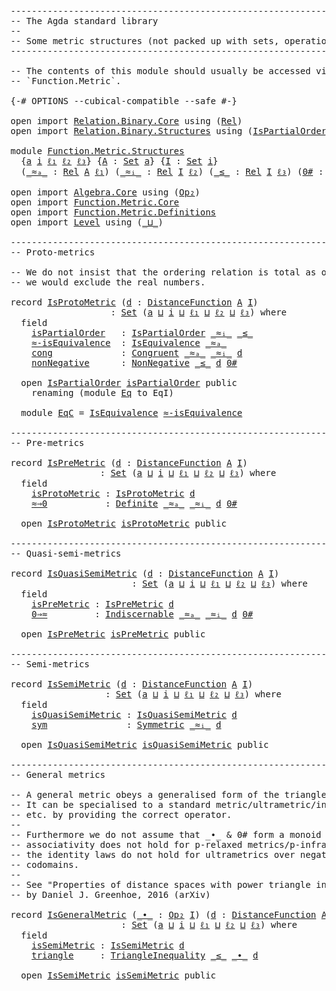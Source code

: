 <pre class="Agda"><a id="1" class="Comment">------------------------------------------------------------------------</a>
<a id="74" class="Comment">-- The Agda standard library</a>
<a id="103" class="Comment">--</a>
<a id="106" class="Comment">-- Some metric structures (not packed up with sets, operations, etc.)</a>
<a id="176" class="Comment">------------------------------------------------------------------------</a>

<a id="250" class="Comment">-- The contents of this module should usually be accessed via</a>
<a id="312" class="Comment">-- `Function.Metric`.</a>

<a id="335" class="Symbol">{-#</a> <a id="339" class="Keyword">OPTIONS</a> <a id="347" class="Pragma">--cubical-compatible</a> <a id="368" class="Pragma">--safe</a> <a id="375" class="Symbol">#-}</a>

<a id="380" class="Keyword">open</a> <a id="385" class="Keyword">import</a> <a id="392" href="Relation.Binary.Core.html" class="Module">Relation.Binary.Core</a> <a id="413" class="Keyword">using</a> <a id="419" class="Symbol">(</a><a id="420" href="Relation.Binary.Core.html#896" class="Function">Rel</a><a id="423" class="Symbol">)</a>
<a id="425" class="Keyword">open</a> <a id="430" class="Keyword">import</a> <a id="437" href="Relation.Binary.Structures.html" class="Module">Relation.Binary.Structures</a> <a id="464" class="Keyword">using</a> <a id="470" class="Symbol">(</a><a id="471" href="Relation.Binary.Structures.html#3964" class="Record">IsPartialOrder</a><a id="485" class="Symbol">;</a> <a id="487" href="Relation.Binary.Structures.html#1550" class="Record">IsEquivalence</a><a id="500" class="Symbol">)</a>

<a id="503" class="Keyword">module</a> <a id="510" href="Function.Metric.Structures.html" class="Module">Function.Metric.Structures</a>
  <a id="539" class="Symbol">{</a><a id="540" href="Function.Metric.Structures.html#540" class="Bound">a</a> <a id="542" href="Function.Metric.Structures.html#542" class="Bound">i</a> <a id="544" href="Function.Metric.Structures.html#544" class="Bound">ℓ₁</a> <a id="547" href="Function.Metric.Structures.html#547" class="Bound">ℓ₂</a> <a id="550" href="Function.Metric.Structures.html#550" class="Bound">ℓ₃</a><a id="552" class="Symbol">}</a> <a id="554" class="Symbol">{</a><a id="555" href="Function.Metric.Structures.html#555" class="Bound">A</a> <a id="557" class="Symbol">:</a> <a id="559" href="Agda.Primitive.html#388" class="Primitive">Set</a> <a id="563" href="Function.Metric.Structures.html#540" class="Bound">a</a><a id="564" class="Symbol">}</a> <a id="566" class="Symbol">{</a><a id="567" href="Function.Metric.Structures.html#567" class="Bound">I</a> <a id="569" class="Symbol">:</a> <a id="571" href="Agda.Primitive.html#388" class="Primitive">Set</a> <a id="575" href="Function.Metric.Structures.html#542" class="Bound">i</a><a id="576" class="Symbol">}</a>
  <a id="580" class="Symbol">(</a><a id="581" href="Function.Metric.Structures.html#581" class="Bound Operator">_≈ₐ_</a> <a id="586" class="Symbol">:</a> <a id="588" href="Relation.Binary.Core.html#896" class="Function">Rel</a> <a id="592" href="Function.Metric.Structures.html#555" class="Bound">A</a> <a id="594" href="Function.Metric.Structures.html#544" class="Bound">ℓ₁</a><a id="596" class="Symbol">)</a> <a id="598" class="Symbol">(</a><a id="599" href="Function.Metric.Structures.html#599" class="Bound Operator">_≈ᵢ_</a> <a id="604" class="Symbol">:</a> <a id="606" href="Relation.Binary.Core.html#896" class="Function">Rel</a> <a id="610" href="Function.Metric.Structures.html#567" class="Bound">I</a> <a id="612" href="Function.Metric.Structures.html#547" class="Bound">ℓ₂</a><a id="614" class="Symbol">)</a> <a id="616" class="Symbol">(</a><a id="617" href="Function.Metric.Structures.html#617" class="Bound Operator">_≤_</a> <a id="621" class="Symbol">:</a> <a id="623" href="Relation.Binary.Core.html#896" class="Function">Rel</a> <a id="627" href="Function.Metric.Structures.html#567" class="Bound">I</a> <a id="629" href="Function.Metric.Structures.html#550" class="Bound">ℓ₃</a><a id="631" class="Symbol">)</a> <a id="633" class="Symbol">(</a><a id="634" href="Function.Metric.Structures.html#634" class="Bound">0#</a> <a id="637" class="Symbol">:</a> <a id="639" href="Function.Metric.Structures.html#567" class="Bound">I</a><a id="640" class="Symbol">)</a> <a id="642" class="Keyword">where</a>

<a id="649" class="Keyword">open</a> <a id="654" class="Keyword">import</a> <a id="661" href="Algebra.Core.html" class="Module">Algebra.Core</a> <a id="674" class="Keyword">using</a> <a id="680" class="Symbol">(</a><a id="681" href="Algebra.Core.html#527" class="Function">Op₂</a><a id="684" class="Symbol">)</a>
<a id="686" class="Keyword">open</a> <a id="691" class="Keyword">import</a> <a id="698" href="Function.Metric.Core.html" class="Module">Function.Metric.Core</a>
<a id="719" class="Keyword">open</a> <a id="724" class="Keyword">import</a> <a id="731" href="Function.Metric.Definitions.html" class="Module">Function.Metric.Definitions</a>
<a id="759" class="Keyword">open</a> <a id="764" class="Keyword">import</a> <a id="771" href="Level.html" class="Module">Level</a> <a id="777" class="Keyword">using</a> <a id="783" class="Symbol">(</a><a id="784" href="Agda.Primitive.html#961" class="Primitive Operator">_⊔_</a><a id="787" class="Symbol">)</a>

<a id="790" class="Comment">------------------------------------------------------------------------</a>
<a id="863" class="Comment">-- Proto-metrics</a>

<a id="881" class="Comment">-- We do not insist that the ordering relation is total as otherwise</a>
<a id="950" class="Comment">-- we would exclude the real numbers.</a>

<a id="989" class="Keyword">record</a> <a id="IsProtoMetric"></a><a id="996" href="Function.Metric.Structures.html#996" class="Record">IsProtoMetric</a> <a id="1010" class="Symbol">(</a><a id="1011" href="Function.Metric.Structures.html#1011" class="Bound">d</a> <a id="1013" class="Symbol">:</a> <a id="1015" href="Function.Metric.Core.html#451" class="Function">DistanceFunction</a> <a id="1032" href="Function.Metric.Structures.html#555" class="Bound">A</a> <a id="1034" href="Function.Metric.Structures.html#567" class="Bound">I</a><a id="1035" class="Symbol">)</a>
                   <a id="1056" class="Symbol">:</a> <a id="1058" href="Agda.Primitive.html#388" class="Primitive">Set</a> <a id="1062" class="Symbol">(</a><a id="1063" href="Function.Metric.Structures.html#540" class="Bound">a</a> <a id="1065" href="Agda.Primitive.html#961" class="Primitive Operator">⊔</a> <a id="1067" href="Function.Metric.Structures.html#542" class="Bound">i</a> <a id="1069" href="Agda.Primitive.html#961" class="Primitive Operator">⊔</a> <a id="1071" href="Function.Metric.Structures.html#544" class="Bound">ℓ₁</a> <a id="1074" href="Agda.Primitive.html#961" class="Primitive Operator">⊔</a> <a id="1076" href="Function.Metric.Structures.html#547" class="Bound">ℓ₂</a> <a id="1079" href="Agda.Primitive.html#961" class="Primitive Operator">⊔</a> <a id="1081" href="Function.Metric.Structures.html#550" class="Bound">ℓ₃</a><a id="1083" class="Symbol">)</a> <a id="1085" class="Keyword">where</a>
  <a id="1093" class="Keyword">field</a>
    <a id="IsProtoMetric.isPartialOrder"></a><a id="1103" href="Function.Metric.Structures.html#1103" class="Field">isPartialOrder</a>   <a id="1120" class="Symbol">:</a> <a id="1122" href="Relation.Binary.Structures.html#3964" class="Record">IsPartialOrder</a> <a id="1137" href="Function.Metric.Structures.html#599" class="Bound Operator">_≈ᵢ_</a> <a id="1142" href="Function.Metric.Structures.html#617" class="Bound Operator">_≤_</a>
    <a id="IsProtoMetric.≈-isEquivalence"></a><a id="1150" href="Function.Metric.Structures.html#1150" class="Field">≈-isEquivalence</a>  <a id="1167" class="Symbol">:</a> <a id="1169" href="Relation.Binary.Structures.html#1550" class="Record">IsEquivalence</a> <a id="1183" href="Function.Metric.Structures.html#581" class="Bound Operator">_≈ₐ_</a>
    <a id="IsProtoMetric.cong"></a><a id="1192" href="Function.Metric.Structures.html#1192" class="Field">cong</a>             <a id="1209" class="Symbol">:</a> <a id="1211" href="Function.Metric.Definitions.html#834" class="Function">Congruent</a> <a id="1221" href="Function.Metric.Structures.html#581" class="Bound Operator">_≈ₐ_</a> <a id="1226" href="Function.Metric.Structures.html#599" class="Bound Operator">_≈ᵢ_</a> <a id="1231" href="Function.Metric.Structures.html#1011" class="Bound">d</a>
    <a id="IsProtoMetric.nonNegative"></a><a id="1237" href="Function.Metric.Structures.html#1237" class="Field">nonNegative</a>      <a id="1254" class="Symbol">:</a> <a id="1256" href="Function.Metric.Definitions.html#1212" class="Function">NonNegative</a> <a id="1268" href="Function.Metric.Structures.html#617" class="Bound Operator">_≤_</a> <a id="1272" href="Function.Metric.Structures.html#1011" class="Bound">d</a> <a id="1274" href="Function.Metric.Structures.html#634" class="Bound">0#</a>

  <a id="1280" class="Keyword">open</a> <a id="1285" href="Relation.Binary.Structures.html#3964" class="Module">IsPartialOrder</a> <a id="1300" href="Function.Metric.Structures.html#1103" class="Field">isPartialOrder</a> <a id="1315" class="Keyword">public</a>
    <a id="1326" class="Keyword">renaming</a> <a id="1335" class="Symbol">(</a><a id="1336" class="Keyword">module</a> <a id="1343" href="Relation.Binary.Structures.html#2430" class="Module">Eq</a> <a id="1346" class="Symbol">to</a> <a id="1349" class="Module">EqI</a><a id="1352" class="Symbol">)</a>

  <a id="1357" class="Keyword">module</a> <a id="IsProtoMetric.EqC"></a><a id="1364" href="Function.Metric.Structures.html#1364" class="Module">EqC</a> <a id="1368" class="Symbol">=</a> <a id="1370" href="Relation.Binary.Structures.html#1550" class="Module">IsEquivalence</a> <a id="1384" href="Function.Metric.Structures.html#1150" class="Field">≈-isEquivalence</a>

<a id="1401" class="Comment">------------------------------------------------------------------------</a>
<a id="1474" class="Comment">-- Pre-metrics</a>

<a id="1490" class="Keyword">record</a> <a id="IsPreMetric"></a><a id="1497" href="Function.Metric.Structures.html#1497" class="Record">IsPreMetric</a> <a id="1509" class="Symbol">(</a><a id="1510" href="Function.Metric.Structures.html#1510" class="Bound">d</a> <a id="1512" class="Symbol">:</a> <a id="1514" href="Function.Metric.Core.html#451" class="Function">DistanceFunction</a> <a id="1531" href="Function.Metric.Structures.html#555" class="Bound">A</a> <a id="1533" href="Function.Metric.Structures.html#567" class="Bound">I</a><a id="1534" class="Symbol">)</a>
                 <a id="1553" class="Symbol">:</a> <a id="1555" href="Agda.Primitive.html#388" class="Primitive">Set</a> <a id="1559" class="Symbol">(</a><a id="1560" href="Function.Metric.Structures.html#540" class="Bound">a</a> <a id="1562" href="Agda.Primitive.html#961" class="Primitive Operator">⊔</a> <a id="1564" href="Function.Metric.Structures.html#542" class="Bound">i</a> <a id="1566" href="Agda.Primitive.html#961" class="Primitive Operator">⊔</a> <a id="1568" href="Function.Metric.Structures.html#544" class="Bound">ℓ₁</a> <a id="1571" href="Agda.Primitive.html#961" class="Primitive Operator">⊔</a> <a id="1573" href="Function.Metric.Structures.html#547" class="Bound">ℓ₂</a> <a id="1576" href="Agda.Primitive.html#961" class="Primitive Operator">⊔</a> <a id="1578" href="Function.Metric.Structures.html#550" class="Bound">ℓ₃</a><a id="1580" class="Symbol">)</a> <a id="1582" class="Keyword">where</a>
  <a id="1590" class="Keyword">field</a>
    <a id="IsPreMetric.isProtoMetric"></a><a id="1600" href="Function.Metric.Structures.html#1600" class="Field">isProtoMetric</a> <a id="1614" class="Symbol">:</a> <a id="1616" href="Function.Metric.Structures.html#996" class="Record">IsProtoMetric</a> <a id="1630" href="Function.Metric.Structures.html#1510" class="Bound">d</a>
    <a id="IsPreMetric.≈⇒0"></a><a id="1636" href="Function.Metric.Structures.html#1636" class="Field">≈⇒0</a>           <a id="1650" class="Symbol">:</a> <a id="1652" href="Function.Metric.Definitions.html#1088" class="Function">Definite</a> <a id="1661" href="Function.Metric.Structures.html#581" class="Bound Operator">_≈ₐ_</a> <a id="1666" href="Function.Metric.Structures.html#599" class="Bound Operator">_≈ᵢ_</a> <a id="1671" href="Function.Metric.Structures.html#1510" class="Bound">d</a> <a id="1673" href="Function.Metric.Structures.html#634" class="Bound">0#</a>

  <a id="1679" class="Keyword">open</a> <a id="1684" href="Function.Metric.Structures.html#996" class="Module">IsProtoMetric</a> <a id="1698" href="Function.Metric.Structures.html#1600" class="Field">isProtoMetric</a> <a id="1712" class="Keyword">public</a>

<a id="1720" class="Comment">------------------------------------------------------------------------</a>
<a id="1793" class="Comment">-- Quasi-semi-metrics</a>

<a id="1816" class="Keyword">record</a> <a id="IsQuasiSemiMetric"></a><a id="1823" href="Function.Metric.Structures.html#1823" class="Record">IsQuasiSemiMetric</a> <a id="1841" class="Symbol">(</a><a id="1842" href="Function.Metric.Structures.html#1842" class="Bound">d</a> <a id="1844" class="Symbol">:</a> <a id="1846" href="Function.Metric.Core.html#451" class="Function">DistanceFunction</a> <a id="1863" href="Function.Metric.Structures.html#555" class="Bound">A</a> <a id="1865" href="Function.Metric.Structures.html#567" class="Bound">I</a><a id="1866" class="Symbol">)</a>
                       <a id="1891" class="Symbol">:</a> <a id="1893" href="Agda.Primitive.html#388" class="Primitive">Set</a> <a id="1897" class="Symbol">(</a><a id="1898" href="Function.Metric.Structures.html#540" class="Bound">a</a> <a id="1900" href="Agda.Primitive.html#961" class="Primitive Operator">⊔</a> <a id="1902" href="Function.Metric.Structures.html#542" class="Bound">i</a> <a id="1904" href="Agda.Primitive.html#961" class="Primitive Operator">⊔</a> <a id="1906" href="Function.Metric.Structures.html#544" class="Bound">ℓ₁</a> <a id="1909" href="Agda.Primitive.html#961" class="Primitive Operator">⊔</a> <a id="1911" href="Function.Metric.Structures.html#547" class="Bound">ℓ₂</a> <a id="1914" href="Agda.Primitive.html#961" class="Primitive Operator">⊔</a> <a id="1916" href="Function.Metric.Structures.html#550" class="Bound">ℓ₃</a><a id="1918" class="Symbol">)</a> <a id="1920" class="Keyword">where</a>
  <a id="1928" class="Keyword">field</a>
    <a id="IsQuasiSemiMetric.isPreMetric"></a><a id="1938" href="Function.Metric.Structures.html#1938" class="Field">isPreMetric</a> <a id="1950" class="Symbol">:</a> <a id="1952" href="Function.Metric.Structures.html#1497" class="Record">IsPreMetric</a> <a id="1964" href="Function.Metric.Structures.html#1842" class="Bound">d</a>
    <a id="IsQuasiSemiMetric.0⇒≈"></a><a id="1970" href="Function.Metric.Structures.html#1970" class="Field">0⇒≈</a>         <a id="1982" class="Symbol">:</a> <a id="1984" href="Function.Metric.Definitions.html#954" class="Function">Indiscernable</a> <a id="1998" href="Function.Metric.Structures.html#581" class="Bound Operator">_≈ₐ_</a> <a id="2003" href="Function.Metric.Structures.html#599" class="Bound Operator">_≈ᵢ_</a> <a id="2008" href="Function.Metric.Structures.html#1842" class="Bound">d</a> <a id="2010" href="Function.Metric.Structures.html#634" class="Bound">0#</a>

  <a id="2016" class="Keyword">open</a> <a id="2021" href="Function.Metric.Structures.html#1497" class="Module">IsPreMetric</a> <a id="2033" href="Function.Metric.Structures.html#1938" class="Field">isPreMetric</a> <a id="2045" class="Keyword">public</a>

<a id="2053" class="Comment">------------------------------------------------------------------------</a>
<a id="2126" class="Comment">-- Semi-metrics</a>

<a id="2143" class="Keyword">record</a> <a id="IsSemiMetric"></a><a id="2150" href="Function.Metric.Structures.html#2150" class="Record">IsSemiMetric</a> <a id="2163" class="Symbol">(</a><a id="2164" href="Function.Metric.Structures.html#2164" class="Bound">d</a> <a id="2166" class="Symbol">:</a> <a id="2168" href="Function.Metric.Core.html#451" class="Function">DistanceFunction</a> <a id="2185" href="Function.Metric.Structures.html#555" class="Bound">A</a> <a id="2187" href="Function.Metric.Structures.html#567" class="Bound">I</a><a id="2188" class="Symbol">)</a>
                  <a id="2208" class="Symbol">:</a> <a id="2210" href="Agda.Primitive.html#388" class="Primitive">Set</a> <a id="2214" class="Symbol">(</a><a id="2215" href="Function.Metric.Structures.html#540" class="Bound">a</a> <a id="2217" href="Agda.Primitive.html#961" class="Primitive Operator">⊔</a> <a id="2219" href="Function.Metric.Structures.html#542" class="Bound">i</a> <a id="2221" href="Agda.Primitive.html#961" class="Primitive Operator">⊔</a> <a id="2223" href="Function.Metric.Structures.html#544" class="Bound">ℓ₁</a> <a id="2226" href="Agda.Primitive.html#961" class="Primitive Operator">⊔</a> <a id="2228" href="Function.Metric.Structures.html#547" class="Bound">ℓ₂</a> <a id="2231" href="Agda.Primitive.html#961" class="Primitive Operator">⊔</a> <a id="2233" href="Function.Metric.Structures.html#550" class="Bound">ℓ₃</a><a id="2235" class="Symbol">)</a> <a id="2237" class="Keyword">where</a>
  <a id="2245" class="Keyword">field</a>
    <a id="IsSemiMetric.isQuasiSemiMetric"></a><a id="2255" href="Function.Metric.Structures.html#2255" class="Field">isQuasiSemiMetric</a> <a id="2273" class="Symbol">:</a> <a id="2275" href="Function.Metric.Structures.html#1823" class="Record">IsQuasiSemiMetric</a> <a id="2293" href="Function.Metric.Structures.html#2164" class="Bound">d</a>
    <a id="IsSemiMetric.sym"></a><a id="2299" href="Function.Metric.Structures.html#2299" class="Field">sym</a>               <a id="2317" class="Symbol">:</a> <a id="2319" href="Function.Metric.Definitions.html#1315" class="Function">Symmetric</a> <a id="2329" href="Function.Metric.Structures.html#599" class="Bound Operator">_≈ᵢ_</a> <a id="2334" href="Function.Metric.Structures.html#2164" class="Bound">d</a>

  <a id="2339" class="Keyword">open</a> <a id="2344" href="Function.Metric.Structures.html#1823" class="Module">IsQuasiSemiMetric</a> <a id="2362" href="Function.Metric.Structures.html#2255" class="Field">isQuasiSemiMetric</a> <a id="2380" class="Keyword">public</a>

<a id="2388" class="Comment">------------------------------------------------------------------------</a>
<a id="2461" class="Comment">-- General metrics</a>

<a id="2481" class="Comment">-- A general metric obeys a generalised form of the triangle inequality.</a>
<a id="2554" class="Comment">-- It can be specialised to a standard metric/ultrametric/inframetric</a>
<a id="2624" class="Comment">-- etc. by providing the correct operator.</a>
<a id="2667" class="Comment">--</a>
<a id="2670" class="Comment">-- Furthermore we do not assume that _∙_ &amp; 0# form a monoid as</a>
<a id="2733" class="Comment">-- associativity does not hold for p-relaxed metrics/p-inframetrics and</a>
<a id="2805" class="Comment">-- the identity laws do not hold for ultrametrics over negative</a>
<a id="2869" class="Comment">-- codomains.</a>
<a id="2883" class="Comment">--</a>
<a id="2886" class="Comment">-- See &quot;Properties of distance spaces with power triangle inequalities&quot;</a>
<a id="2958" class="Comment">-- by Daniel J. Greenhoe, 2016 (arXiv)</a>

<a id="2998" class="Keyword">record</a> <a id="IsGeneralMetric"></a><a id="3005" href="Function.Metric.Structures.html#3005" class="Record">IsGeneralMetric</a> <a id="3021" class="Symbol">(</a><a id="3022" href="Function.Metric.Structures.html#3022" class="Bound Operator">_∙_</a> <a id="3026" class="Symbol">:</a> <a id="3028" href="Algebra.Core.html#527" class="Function">Op₂</a> <a id="3032" href="Function.Metric.Structures.html#567" class="Bound">I</a><a id="3033" class="Symbol">)</a> <a id="3035" class="Symbol">(</a><a id="3036" href="Function.Metric.Structures.html#3036" class="Bound">d</a> <a id="3038" class="Symbol">:</a> <a id="3040" href="Function.Metric.Core.html#451" class="Function">DistanceFunction</a> <a id="3057" href="Function.Metric.Structures.html#555" class="Bound">A</a> <a id="3059" href="Function.Metric.Structures.html#567" class="Bound">I</a><a id="3060" class="Symbol">)</a>
                     <a id="3083" class="Symbol">:</a> <a id="3085" href="Agda.Primitive.html#388" class="Primitive">Set</a> <a id="3089" class="Symbol">(</a><a id="3090" href="Function.Metric.Structures.html#540" class="Bound">a</a> <a id="3092" href="Agda.Primitive.html#961" class="Primitive Operator">⊔</a> <a id="3094" href="Function.Metric.Structures.html#542" class="Bound">i</a> <a id="3096" href="Agda.Primitive.html#961" class="Primitive Operator">⊔</a> <a id="3098" href="Function.Metric.Structures.html#544" class="Bound">ℓ₁</a> <a id="3101" href="Agda.Primitive.html#961" class="Primitive Operator">⊔</a> <a id="3103" href="Function.Metric.Structures.html#547" class="Bound">ℓ₂</a> <a id="3106" href="Agda.Primitive.html#961" class="Primitive Operator">⊔</a> <a id="3108" href="Function.Metric.Structures.html#550" class="Bound">ℓ₃</a><a id="3110" class="Symbol">)</a> <a id="3112" class="Keyword">where</a>
  <a id="3120" class="Keyword">field</a>
    <a id="IsGeneralMetric.isSemiMetric"></a><a id="3130" href="Function.Metric.Structures.html#3130" class="Field">isSemiMetric</a> <a id="3143" class="Symbol">:</a> <a id="3145" href="Function.Metric.Structures.html#2150" class="Record">IsSemiMetric</a> <a id="3158" href="Function.Metric.Structures.html#3036" class="Bound">d</a>
    <a id="IsGeneralMetric.triangle"></a><a id="3164" href="Function.Metric.Structures.html#3164" class="Field">triangle</a>     <a id="3177" class="Symbol">:</a> <a id="3179" href="Function.Metric.Definitions.html#1407" class="Function">TriangleInequality</a> <a id="3198" href="Function.Metric.Structures.html#617" class="Bound Operator">_≤_</a> <a id="3202" href="Function.Metric.Structures.html#3022" class="Bound Operator">_∙_</a> <a id="3206" href="Function.Metric.Structures.html#3036" class="Bound">d</a>

  <a id="3211" class="Keyword">open</a> <a id="3216" href="Function.Metric.Structures.html#2150" class="Module">IsSemiMetric</a> <a id="3229" href="Function.Metric.Structures.html#3130" class="Field">isSemiMetric</a> <a id="3242" class="Keyword">public</a>
</pre>
